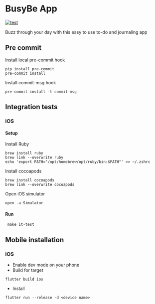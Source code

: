 # BusyBe App
[![test](https://github.com/busybeapp/app/actions/workflows/test.yml/badge.svg)](https://github.com/busybeapp/app/actions/workflows/test.yml)

Buzz through your day with this easy to use to-do and journaling app


## Pre commit
Install local pre-commit hook
```shell
pip install pre-commit
pre-commit install
```
Install commit-msg hook
```shell
pre-commit install -t commit-msg
```

## Integration tests

### iOS
#### Setup
Install Ruby
```shell
brew install ruby
brew link --overwrite ruby
echo 'export PATH="/opt/homebrew/opt/ruby/bin:$PATH"' >> ~/.zshrc
```
Install cocoapods
```shell
brew install cocoapods
brew link --overwrite cocoapods
```
Open iOS simulator
```shell
open -a Simulator
```

#### Run
```shell
 make it-test
```

## Mobile installation

### iOS
- Enable dev mode on your phone
- Build for target
```shell
flutter build ios
```
- Install
```shell
flutter run --release -d <device name>
```
